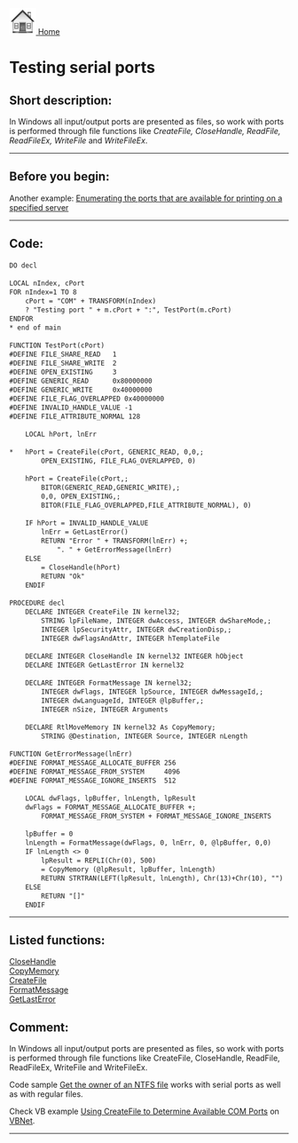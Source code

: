 [<img src="../images/home.png"> Home ](https://github.com/VFPX/Win32API)  

# Testing serial ports

## Short description:
In Windows all input/output ports are presented as files, so work with ports is performed through file functions like *CreateFile, CloseHandle, ReadFile, ReadFileEx, WriteFile* and *WriteFileEx*.  
***  


## Before you begin:
Another example: [Enumerating the ports that are available for printing on a specified server](sample_334.md)
  
***  


## Code:
```foxpro  
DO decl

LOCAL nIndex, cPort
FOR nIndex=1 TO 8
	cPort = "COM" + TRANSFORM(nIndex)
	? "Testing port " + m.cPort + ":", TestPort(m.cPort)
ENDFOR
* end of main

FUNCTION TestPort(cPort)
#DEFINE FILE_SHARE_READ   1
#DEFINE FILE_SHARE_WRITE  2
#DEFINE OPEN_EXISTING     3
#DEFINE GENERIC_READ      0x80000000
#DEFINE GENERIC_WRITE     0x40000000
#DEFINE FILE_FLAG_OVERLAPPED 0x40000000
#DEFINE INVALID_HANDLE_VALUE -1
#DEFINE FILE_ATTRIBUTE_NORMAL 128

	LOCAL hPort, lnErr

*	hPort = CreateFile(cPort, GENERIC_READ, 0,0,;
		OPEN_EXISTING, FILE_FLAG_OVERLAPPED, 0)

	hPort = CreateFile(cPort,;
		BITOR(GENERIC_READ,GENERIC_WRITE),;
		0,0, OPEN_EXISTING,;
		BITOR(FILE_FLAG_OVERLAPPED,FILE_ATTRIBUTE_NORMAL), 0)

	IF hPort = INVALID_HANDLE_VALUE
		lnErr = GetLastError()
		RETURN "Error " + TRANSFORM(lnErr) +;
			". " + GetErrorMessage(lnErr)
	ELSE
		= CloseHandle(hPort)
		RETURN "Ok"
	ENDIF

PROCEDURE decl
	DECLARE INTEGER CreateFile IN kernel32;
		STRING lpFileName, INTEGER dwAccess, INTEGER dwShareMode,;
		INTEGER lpSecurityAttr, INTEGER dwCreationDisp,;
		INTEGER dwFlagsAndAttr, INTEGER hTemplateFile

	DECLARE INTEGER CloseHandle IN kernel32 INTEGER hObject
	DECLARE INTEGER GetLastError IN kernel32

	DECLARE INTEGER FormatMessage IN kernel32;
		INTEGER dwFlags, INTEGER lpSource, INTEGER dwMessageId,;
		INTEGER dwLanguageId, INTEGER @lpBuffer,;
		INTEGER nSize, INTEGER Arguments

	DECLARE RtlMoveMemory IN kernel32 As CopyMemory;
		STRING @Destination, INTEGER Source, INTEGER nLength

FUNCTION GetErrorMessage(lnErr)
#DEFINE FORMAT_MESSAGE_ALLOCATE_BUFFER 256
#DEFINE FORMAT_MESSAGE_FROM_SYSTEM     4096
#DEFINE FORMAT_MESSAGE_IGNORE_INSERTS  512

	LOCAL dwFlags, lpBuffer, lnLength, lpResult
	dwFlags = FORMAT_MESSAGE_ALLOCATE_BUFFER +;
		FORMAT_MESSAGE_FROM_SYSTEM + FORMAT_MESSAGE_IGNORE_INSERTS

	lpBuffer = 0
	lnLength = FormatMessage(dwFlags, 0, lnErr, 0, @lpBuffer, 0,0)
	IF lnLength <> 0
		lpResult = REPLI(Chr(0), 500)
		= CopyMemory (@lpResult, lpBuffer, lnLength)
		RETURN STRTRAN(LEFT(lpResult, lnLength), Chr(13)+Chr(10), "")
	ELSE
		RETURN "[]"
	ENDIF  
```  
***  


## Listed functions:
[CloseHandle](../libraries/kernel32/CloseHandle.md)  
[CopyMemory](../libraries/kernel32/CopyMemory.md)  
[CreateFile](../libraries/kernel32/CreateFile.md)  
[FormatMessage](../libraries/kernel32/FormatMessage.md)  
[GetLastError](../libraries/kernel32/GetLastError.md)  

## Comment:
In Windows all input/output ports are presented as files, so work with ports is performed through file functions like CreateFile, CloseHandle, ReadFile, ReadFileEx, WriteFile and WriteFileEx.   
  
Code sample [Get the owner of an NTFS file](sample_433.md) works with serial ports as well as with regular files.  
  

Check VB example [Using CreateFile to Determine Available COM Ports](http://vbnet.mvps.org/index.html?code/system/comtestapi.htm) on [VBNet](http://vbnet.mvps.org).  
  
***  

